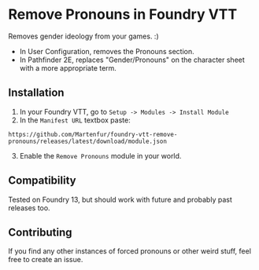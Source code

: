 # Remove Pronouns in Foundry VTT

Removes gender ideology from your games. :)

- In User Configuration, removes the Pronouns section.
- In Pathfinder 2E, replaces "Gender/Pronouns" on the character sheet with a more appropriate term.

## Installation

1. In your Foundry VTT, go to `Setup -> Modules -> Install Module`
2. In the `Manifest URL` textbox paste:
```
https://github.com/Martenfur/foundry-vtt-remove-pronouns/releases/latest/download/module.json
```
3. Enable the `Remove Pronouns` module in your world.

## Compatibility

Tested on Foundry 13, but should work with future and probably past releases too.

## Contributing

If you find any other instances of forced pronouns or other weird stuff, feel free to create an issue.
